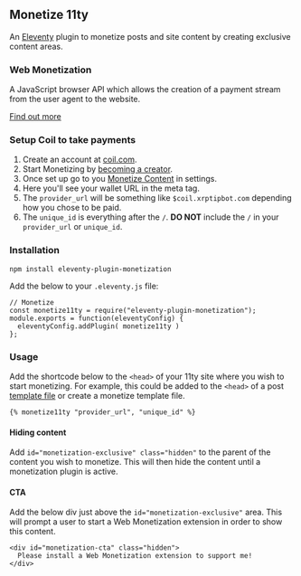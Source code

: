 ## Monetize 11ty 

An [Eleventy](https://www.11ty.dev/) plugin to monetize posts and site content by creating exclusive content areas.

### Web Monetization

A JavaScript browser API which allows the creation of a payment stream from the user agent to the website.

[Find out more](https://webmonetization.org/)

### Setup Coil to take payments

1. Create an account at [coil.com](https://coil.com/).
2. Start Monetizing by [becoming a creator](https://coil.com/creator).
3. Once set up go to you [Monetize Content](https://coil.com/settings/monetize) in settings.
4. Here you'll see your wallet URL in the meta tag.
5. The `provider_url` will be something like `$coil.xrptipbot.com` depending how you chose to be paid.
6. The `unique_id` is everything after the `/`. **DO NOT** include the `/` in your `provider_url` or `unique_id`. 

### Installation

`npm install eleventy-plugin-monetization`

Add the below to your `.eleventy.js` file:

```
// Monetize 
const monetize11ty = require("eleventy-plugin-monetization");
module.exports = function(eleventyConfig) {
  eleventyConfig.addPlugin( monetize11ty )
};
```

### Usage

Add the shortcode below to the `<head>` of your 11ty site where you wish to start monetizing. For example, this could be added to the `<head>` of a post [template file](https://www.11ty.dev/docs/data/) or create a monetize template file.

```
{% monetize11ty "provider_url", "unique_id" %}
```

#### Hiding content

Add `id="monetization-exclusive" class="hidden"` to the parent of the content you wish to monetize. This will then hide the content until a monetization plugin is active.

#### CTA 

Add the below div just above the `id="monetization-exclusive"` area. This will prompt a user to start a Web Monetization extension in order to show this content.

```
<div id="monetization-cta" class="hidden">
  Please install a Web Monetization extension to support me!
</div>
```